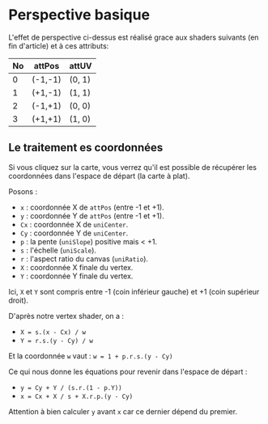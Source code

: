 # Perspective basique

L'effet de perspective ci-dessus est réalisé grace aux shaders suivants (en fin d'article) et à ces attributs:

| No | attPos  | attUV  |
|----|---------|--------|
| 0  | (-1,-1) | (0, 1) |
| 1  | (+1,-1) | (1, 1) |
| 2  | (-1,+1) | (0, 0) |
| 3  | (+1,+1) | (1, 0) |

## Le traitement es coordonnées

Si vous cliquez sur la carte, vous verrez qu'il est possible de récupérer les
coordonnées dans l'espace de départ (la carte à plat).

Posons :

* `x` : coordonnée X de `attPos` (entre -1 et +1).
* `y` : coordonnée Y de `attPos` (entre -1 et +1).
* `Cx` : coordonnée X de `uniCenter`.
* `Cy` : coordonnée Y de `uniCenter`.
* `p` : la pente (`uniSlope`) positive mais < +1.
* `s` : l'échelle (`uniScale`).
* `r` : l'aspect ratio du canvas (`uniRatio`).
* `X` : coordonnée X finale du vertex.
* `Y` : coordonnée Y finale du vertex.

Ici, `X` et `Y` sont compris entre -1 (coin inférieur gauche) et +1 (coin supérieur droit).

D'après notre vertex shader, on a :

* `X = s.(x - Cx) / w`
* `Y = r.s.(y - Cy) / w`

Et la coordonnée `w` vaut : `w = 1 + p.r.s.(y - Cy)`

Ce qui nous donne les équations pour revenir dans l'espace de départ :

* `y = Cy + Y / (s.r.(1 - p.Y))`
* `x = Cx + X / s + X.r.p.(y - Cy)`

Attention à bien calculer `y` avant `x` car ce dernier dépend du premier.
